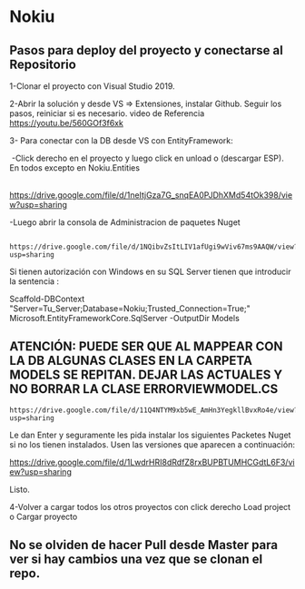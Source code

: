 # Nokiu

## Pasos para deploy del proyecto y conectarse al Repositorio 

1-Clonar el proyecto con Visual Studio 2019. 

2-Abrir la solución y desde VS => Extensiones, instalar Github. Seguir los pasos, reiniciar si es necesario.
  video de Referencia https://youtu.be/560GOf3f6xk

3- Para conectar con la DB desde VS con EntityFramework:

​		-Click derecho en el proyecto y luego click en unload o (descargar ESP). En todos excepto en 			Nokiu.Entities

​			https://drive.google.com/file/d/1neItjGza7G_snqEA0PJDhXMd54tOk398/view?usp=sharing

-Luego abrir la consola de Administracion de paquetes Nuget

      https://drive.google.com/file/d/1NQibvZsItLIV1afUgi9wViv67ms9AAQW/view?usp=sharing

Si tienen autorización con Windows en su SQL Server tienen que introducir la sentencia :

Scaffold-DBContext "Server=Tu_Server;Database=Nokiu;Trusted_Connection=True;" Microsoft.EntityFrameworkCore.SqlServer -OutputDir Models

## ATENCIÓN: PUEDE SER QUE AL MAPPEAR CON LA DB ALGUNAS CLASES EN LA CARPETA MODELS SE REPITAN. DEJAR LAS ACTUALES Y NO BORRAR LA CLASE ERRORVIEWMODEL.CS



    https://drive.google.com/file/d/11Q4NTYM9xb5wE_AmHn3YegkllBvxRo4e/view?usp=sharing



Le dan Enter y seguramente les pida instalar los siguientes Packetes Nuget si no los tienen instalados. Usen las versiones que aparecen a continuación:

  https://drive.google.com/file/d/1LwdrHRI8dRdfZ8rxBUPBTUMHCGdtL6F3/view?usp=sharing

Listo.

4-Volver a cargar todos los otros proyectos con click derecho Load project o Cargar proyecto

## No se olviden de hacer Pull desde Master para ver si hay cambios una vez que se clonan el repo.



